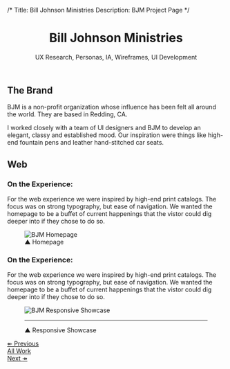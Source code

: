 /*
Title: Bill Johnson Ministries
Description: BJM Project Page
*/

<header class="page-header text-center">
	<div class="container">
		<div class="row">
			<div class="col-xs-12">
				<h1 class="title">Bill Johnson Ministries</h1>
				<div class="page-header-subtitle">UX Research, Personas, IA, Wireframes, UI Development</div>
			</div>
		</div>
	</div>
</header>

<!-- Project Intro -->
<section class="piece-intro bg-brand-white">
	<div class="container">
		<div class="row">
			<div class="col-md-8 col-md-offset-2">
				<h2 class="headline text-center">The Brand</h2>
				<p class="text-center lead libre">BJM is a non-profit organization whose influence has been felt all around the world.  They are based in Redding, CA.</p>
				<p class="text-center lead libre">I worked closely with a team of UI designers and BJM to develop an elegant, classy and established mood.  Our inspiration were things like high-end fountain pens and leather hand-stitched car seats.</p>
			</div>
		</div>
	</div>
</section>

<!-- Web -->
<section class="piece-bg" style="background-image:url(../themes/smm/img/project-assets/bjm/bjm-bg.jpg);">
	<h2 class="headline-inverse text-center">Web</h2>
</section>

<section class="piece-website">
	<div class="container">
		<div class="row">
			<aside class="col-sm-3 col-lg-2 hidden-xs">
				<h3 class="libre h4">On the Experience:</h3>
				<p>For the web experience we were inspired by high-end print catalogs.  The focus was on strong typography, but ease of navigation.  We wanted the homepage to be a buffet of current happenings that the vistor could dig deeper into if they chose to do so.</p>
			</aside>
			<div class="col-sm-6 col-lg-8 piece-screenshot">
				<figure>
					<img src="../themes/smm/img/project-assets/bjm/bjm-home.png" alt="BJM Homepage" class="img-responsive">
					<figcaption class="libre"><span class="up-triangle">&#9650;</span> Homepage</figcaption>
				</figure>
			</div>
			<aside class="col-sm-3 col-lg-2 visible-xs">
				<h3 class="libre h4">On the Experience:</h3>
				<p>For the web experience we were inspired by high-end print catalogs.  The focus was on strong typography, but ease of navigation.  We wanted the homepage to be a buffet of current happenings that the vistor could dig deeper into if they chose to do so.</p>
			</aside>
		</div>
	</div>
</section>

<!-- Responsive Showcase -->
<section class="piece-showcase bg-brand-white">
	<div class="container">
		<div class="row">
			<div class="col-md-12">
				<figure>
					<img src="../themes/smm/img/project-assets/bjm/bjm-responsive-showcase.png" alt="BJM Responsive Showcase" class="img-responsive center-block">
					<hr>
					<figcaption class="libre"><span class="up-triangle">&#9650;</span> Responsive Showcase</figcaption>
				</figure>
			</div>
		</div>
	</div>
</section>

<section id="work-pager" class="bg-brand-red">
	<div class="container">
		<div class="row">
			<div class="col-md-8 col-md-offset-2">
				<div class="row">
					<div class="col-sm-4">
						<a href="white-antelope" class="btn btn-lg btn-black btn-block">&#8606; Previous</a>
					</div>
					<div class="col-sm-4">
						<a href="../#work" class="btn btn-lg btn-black btn-block">All Work</a>
					</div>
					<div class="col-sm-4">
						<a href="on-the-beam" class="btn btn-lg btn-black btn-block">Next <span class="right-arrow">&#8608;</span></a>
					</div>
				</div>
			</div>
		</div>
	</div>
</section>
